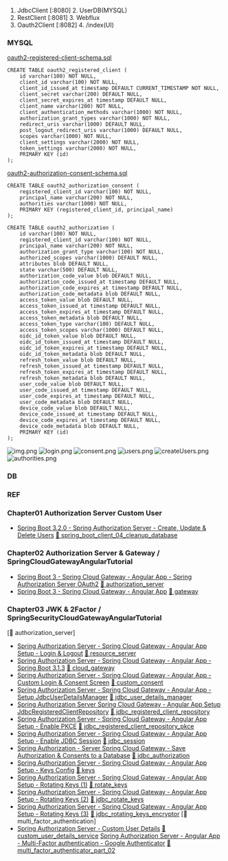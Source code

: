 ### 
1. JdbcClient   [:8080]
   2. UserDB(MYSQL)
2. RestClient   [:8081]
   3. Webflux
3. Oauth2Client [:8082]
   4. /index(UI)

### MYSQL

[oauth2-registered-client-schema.sql](https://github.com/spring-projects/spring-authorization-server/blob/main/oauth2-authorization-server/src/main/resources/org/springframework/security/oauth2/server/authorization/client/)
```mysql
CREATE TABLE oauth2_registered_client (
    id varchar(100) NOT NULL,
    client_id varchar(100) NOT NULL,
    client_id_issued_at timestamp DEFAULT CURRENT_TIMESTAMP NOT NULL,
    client_secret varchar(200) DEFAULT NULL,
    client_secret_expires_at timestamp DEFAULT NULL,
    client_name varchar(200) NOT NULL,
    client_authentication_methods varchar(1000) NOT NULL,
    authorization_grant_types varchar(1000) NOT NULL,
    redirect_uris varchar(1000) DEFAULT NULL,
    post_logout_redirect_uris varchar(1000) DEFAULT NULL,
    scopes varchar(1000) NOT NULL,
    client_settings varchar(2000) NOT NULL,
    token_settings varchar(2000) NOT NULL,
    PRIMARY KEY (id)
);
```

[oauth2-authorization-consent-schema.sql](https://github.com/spring-projects/spring-authorization-server/blob/main/oauth2-authorization-server/src/main/resources/org/springframework/security/oauth2/server/authorization/oauth2-authorization-consent-schema.sql)
```mysql
CREATE TABLE oauth2_authorization_consent (
    registered_client_id varchar(100) NOT NULL,
    principal_name varchar(200) NOT NULL,
    authorities varchar(1000) NOT NULL,
    PRIMARY KEY (registered_client_id, principal_name)
);
```

[](https://github.com/spring-projects/spring-authorization-server/blob/main/oauth2-authorization-server/src/main/resources/org/springframework/security/oauth2/server/authorization/oauth2-authorization-schema.sql)
```mysql
CREATE TABLE oauth2_authorization (
    id varchar(100) NOT NULL,
    registered_client_id varchar(100) NOT NULL,
    principal_name varchar(200) NOT NULL,
    authorization_grant_type varchar(100) NOT NULL,
    authorized_scopes varchar(1000) DEFAULT NULL,
    attributes blob DEFAULT NULL,
    state varchar(500) DEFAULT NULL,
    authorization_code_value blob DEFAULT NULL,
    authorization_code_issued_at timestamp DEFAULT NULL,
    authorization_code_expires_at timestamp DEFAULT NULL,
    authorization_code_metadata blob DEFAULT NULL,
    access_token_value blob DEFAULT NULL,
    access_token_issued_at timestamp DEFAULT NULL,
    access_token_expires_at timestamp DEFAULT NULL,
    access_token_metadata blob DEFAULT NULL,
    access_token_type varchar(100) DEFAULT NULL,
    access_token_scopes varchar(1000) DEFAULT NULL,
    oidc_id_token_value blob DEFAULT NULL,
    oidc_id_token_issued_at timestamp DEFAULT NULL,
    oidc_id_token_expires_at timestamp DEFAULT NULL,
    oidc_id_token_metadata blob DEFAULT NULL,
    refresh_token_value blob DEFAULT NULL,
    refresh_token_issued_at timestamp DEFAULT NULL,
    refresh_token_expires_at timestamp DEFAULT NULL,
    refresh_token_metadata blob DEFAULT NULL,
    user_code_value blob DEFAULT NULL,
    user_code_issued_at timestamp DEFAULT NULL,
    user_code_expires_at timestamp DEFAULT NULL,
    user_code_metadata blob DEFAULT NULL,
    device_code_value blob DEFAULT NULL,
    device_code_issued_at timestamp DEFAULT NULL,
    device_code_expires_at timestamp DEFAULT NULL,
    device_code_metadata blob DEFAULT NULL,
    PRIMARY KEY (id)
);
```

![img.png](resource/img.png)
![login.png](resource/login.png)
![consent.png](resource/consent.png)
![users.png](resource/users.png)
![createUsers.png](resource/createUsers.png)
![authorities.png](resource/authorities.png)

### DB



### REF
### Chapter01 Authorization Server Custom User
- [Spring Boot 3.2.0 - Spring Authorization Server - Create, Update & Delete Users](https://www.youtube.com/watch?v=h609GfjOdfI)
[🦊 spring_boot_client_04_cleanup_database](https://github.com/wdkeyser02/SpringBootSpringAuthorizationServer/tree/spring_boot_client_04_cleanup_database)

### Chapter02 Authorization Server & Gateway / SpringCloudGatewayAngularTutorial
- [Spring Boot 3 - Spring Cloud Gateway - Angular App - Spring Authorization Server OAuth2](https://www.youtube.com/watch?v=lGVjQxghx9w)
[🦊 authorization_server ](https://github.com/wdkeyser02/SpringCloudGatewayAngularTutorial/tree/authorization_server)
- [Spring Boot 3 - Spring Cloud Gateway - Angular App](https://www.youtube.com/watch?v=NYNIoegNggg)
[🦊 gateway ](https://github.com/wdkeyser02/SpringCloudGatewayAngularTutorial/tree/gateway)

### Chapter03 JWK & 2Factor / SpringSecurityCloudGatewayAngularTutorial
[🦊 authorization_server]
- [Spring Authorization Server - Spring Cloud Gateway - Angular App Setup - Login & Logout](https://www.youtube.com/watch?v=wddvIxi-cCc)
[🦊 resource_server](https://github.com/wdkeyser02/SpringSecurityCloudGatewayAngularTutorial/tree/resource_servers)
- [Spring Authorization Server - Spring Cloud Gateway - Angular App - Spring Boot 3.1.3](https://www.youtube.com/watch?v=0AhK6o39Cvc)
[🦊 cloud_gateway](https://github.com/wdkeyser02/SpringSecurityCloudGatewayAngularTutorial/tree/cloud_gateway)
- [Spring Authorization Server - Spring Cloud Gateway - Angular App - Custom Login & Consent Screen](https://www.youtube.com/watch?v=zp0Ee3Gu0aA)
[🦊 custom_consent](https://github.com/wdkeyser02/SpringSecurityCloudGatewayAngularTutorial/tree/custom_consent)
- [Spring Authorization Server - Spring Cloud Gateway - Angular App - Setup JdbcUserDetailsManager](https://www.youtube.com/watch?v=HLPr7srzILI)
[🦊 jdbc_user_details_manager](https://github.com/wdkeyser02/SpringSecurityCloudGatewayAngularTutorial/tree/jdbc_user_details_manager)
- [Spring Authorization Server Spring Cloud Gateway - Angular App Setup JdbcRegisteredClientRepository](https://www.youtube.com/watch?v=ROlvCxH-q04)
[🦊 jdbc_registered_client_repository](https://github.com/wdkeyser02/SpringSecurityCloudGatewayAngularTutorial/tree/jdbc_registered_client_repository)
- [Spring Authorization Server - Spring Cloud Gateway - Angular App Setup - Enable PKCE](https://www.youtube.com/watch?v=qcj-z7HjqbI)
[🦊 jdbc_registered_client_repository_pkce](https://github.com/wdkeyser02/SpringSecurityCloudGatewayAngularTutorial/tree/jdbc_registered_client_repository_pkce)
- [Spring Authorization Server - Spring Cloud Gateway - Angular App Setup - Enable JDBC Session](https://www.youtube.com/watch?v=KB3P8Y6XeKY)
[🦊 jdbc_session](https://github.com/wdkeyser02/SpringSecurityCloudGatewayAngularTutorial/tree/jdbc_session)
- [Spring Authorization - Server Spring Cloud Gateway - Save Authorization & Consents to a Database](https://www.youtube.com/watch?v=rcNBKzQ2VYk)
[🦊 jdbc_authorization](https://github.com/wdkeyser02/SpringSecurityCloudGatewayAngularTutorial/tree/jdbc_authorization)
- [Spring Authorization Server - Spring Cloud Gateway - Angular App Setup - Keys Config](https://www.youtube.com/watch?v=tcIDW-9bM58)
[🦊 keys](https://github.com/wdkeyser02/SpringSecurityCloudGatewayAngularTutorial/tree/keys)
- [Spring Authorization Server - Spring Cloud Gateway - Angular App Setup - Rotating Keys (1)](https://www.youtube.com/watch?v=UPjIR4xFIkA)
[🦊 rotate_keys](https://github.com/wdkeyser02/SpringSecurityCloudGatewayAngularTutorial/tree/rotate_keys)
- [Spring Authorization Server - Spring Cloud Gateway - Angular App Setup - Rotating Keys (2)](https://www.youtube.com/watch?v=YlibRJj3KuU)
[🦊 jdbc_rotate_keys](https://github.com/wdkeyser02/SpringSecurityCloudGatewayAngularTutorial/tree/jdbc_rotate_keys)
- [Spring Authorization Server - Spring Cloud Gateway - Angular App Setup - Rotating Keys (3)](https://www.youtube.com/watch?v=2l9-flGO-5A)
[🦊 jdbc_rotating_keys_encryptor](https://github.com/wdkeyser02/SpringSecurityCloudGatewayAngularTutorial/tree/jdbc_rotating_keys_encryptor)
[🦊 multi_factor_authentication]
- [Spring Authorization Server - Custom User Details](https://www.youtube.com/watch?v=Z1y16K04joA)
[🦊 custom_user_details_service](https://github.com/wdkeyser02/SpringSecurityCloudGatewayAngularTutorial/tree/custom_user_details_service)
[Spring Authorization Server - Angular App - Multi-Factor authentication - Google Authenticator](https://www.youtube.com/watch?v=RQzbow3ErZs)
[🦊 multi_factor_authenticator_part_02](https://github.com/wdkeyser02/SpringSecurityCloudGatewayAngularTutorial/tree/multi_factor_authenticator_part_02)
